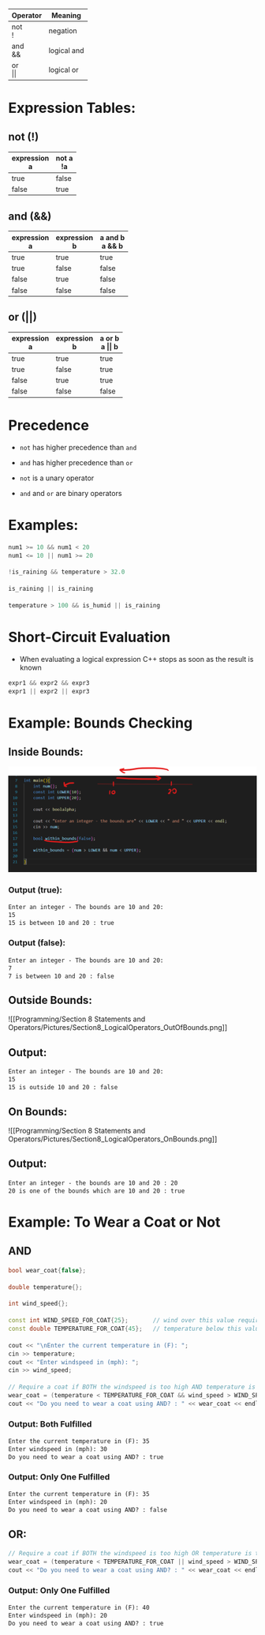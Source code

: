 

| Operator   | Meaning     |
| ---------- | ----------- |
| not<br>!   | negation    |
| and<br>&&  | logical and |
| or<br>\|\| | logical or  |
# Expression Tables:
## not (!)

| expression<br>        a | not a<br>   !a |
| ----------------------- | -------------- |
| true                    | false          |
| false                   | true           |
## and (&&)

| expression<br>        a | expression<br>        b | a and b<br>a && b |
| ----------------------- | ----------------------- | ----------------- |
| true                    | true                    | true              |
| true                    | false                   | false             |
| false                   | true                    | false             |
| false                   | false                   | false             |

## or (||)

| expression<br>        a | expression<br>        b | a or b<br>a \|\| b |
| ----------------------- | ----------------------- | ------------------ |
| true                    | true                    | true               |
| true                    | false                   | true               |
| false                   | true                    | true               |
| false                   | false                   | false              |
# Precedence

- `not` has higher precedence than `and`
- `and` has higher precedence than `or`

- `not` is a unary operator
- `and` and `or` are binary operators

# Examples:

```cpp
num1 >= 10 && num1 < 20
num1 <= 10 || num1 >= 20

!is_raining && temperature > 32.0

is_raining || is_raining

temperature > 100 && is_humid || is_raining
```

# Short-Circuit Evaluation

- When evaluating a logical expression C++ stops as soon as the result is known

```cpp
expr1 && expr2 && expr3
expr1 || expr2 || expr3
```

# Example: Bounds Checking
## Inside Bounds:
![](Programming/Section%208%20Statements%20and%20Operators/Pictures/Sectio8_LogicalOperators_BoundsChecking.png)

### Output (true):

```
Enter an integer - The bounds are 10 and 20:
15
15 is between 10 and 20 : true
```

### Output (false):

```
Enter an integer - The bounds are 10 and 20:
7
7 is between 10 and 20 : false
```

## Outside Bounds:

![[Programming/Section 8 Statements and Operators/Pictures/Section8_LogicalOperators_OutOfBounds.png]]

## Output:

```
Enter an integer - The bounds are 10 and 20:
15
15 is outside 10 and 20 : false
```

## On Bounds:

![[Programming/Section 8 Statements and Operators/Pictures/Section8_LogicalOperators_OnBounds.png]]

## Output:

```
Enter an integer - the bounds are 10 and 20 : 20
20 is one of the bounds which are 10 and 20 : true
```

# Example: To Wear a Coat or Not

## AND

```cpp
bool wear_coat{false};

double temperature{};

int wind_speed{};

const int WIND_SPEED_FOR_COAT{25};       // wind over this value requires a coat
const double TEMPERATURE_FOR_COAT{45};   // temperature below this value requires a coat

cout << "\nEnter the current temperature in (F): ";
cin >> temperature;
cout << "Enter windspeed in (mph): ";
cin >> wind_speed;

// Require a coat if BOTH the windspeed is too high AND temperature is too low
wear_coat = (temperature < TEMPERATURE_FOR_COAT && wind_speed > WIND_SPEED_FOR_COAT);
cout << "Do you need to wear a coat using AND? : " << wear_coat << endl;
```

### Output: Both Fulfilled

```
Enter the current temperature in (F): 35
Enter windspeed in (mph): 30
Do you need to wear a coat using AND? : true
```

### Output: Only One Fulfilled

```
Enter the current temperature in (F): 35
Enter windspeed in (mph): 20
Do you need to wear a coat using AND? : false
```

## OR:

```cpp
// Require a coat if BOTH the windspeed is too high OR temperature is too low
wear_coat = (temperature < TEMPERATURE_FOR_COAT || wind_speed > WIND_SPEED_FOR_COAT);
cout << "Do you need to wear a coat using AND? : " << wear_coat << endl;
```

### Output: Only One Fulfilled

```
Enter the current temperature in (F): 40
Enter windspeed in (mph): 20
Do you need to wear a coat using AND? : true
```

